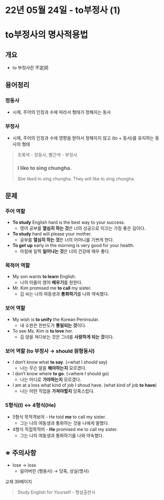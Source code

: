 # 22년 05월 24일 - to부정사 (1)

# to부정사의 명사적용법

## 개요

- to 부정사란 不定詞

## 용어정리

### 정동사

- 시제, 주어의 인칭과 수에 따라서 형태가 정해지는 동사

### 부정사

- 시제, 주어의 인칭과 수에 영향을 받아서 정해지지 않고 (to + 동사)를 유지하는 동사의 형태

> 초록색 - 정동사, 빨간색 - 부정사
> 
> 
> ### I like to sing chungha.
> She liked to sing chungha.
> They will like to sing chungha.
> 

## 문제

### 주어 역할

- **To study** English hard is the best way to your success.
    - 영어 공부를 **열심히 하는 것**은 너의 성공으로 이끄는 가장 좋은 길이다.
- **To study** hard will please your mother.
    - 공부를 **열심히 하는 것**은 너의 어머니를 기쁘게 한다.
- **To get** **up** early in the morning is very good for your health.
    - 아침에 일찍 **일어나는 것**은 너의 건강에 매우 좋다.

### 목적어 역할

- My son wants **to learn** English.
    - 나의 아들이 영어 **배우기**를 원한다.
- Mr. Kim promised me **to call** my sister.
    - 김 씨는 나의 여동생과 **통화하기**를 나와 약속했다.

### 보어 역할

- My wish is **to unify** the Korean Peninsular.
    - 내 소원은 한반도가 **통일되는 것**이다.
- To see Ms. Kim is **to love** her.
    - 김 양을 쳐다보는 것은 그녀를 **사랑하게 되는 것**이다.

### 보어 역할 (to 부정사 → should 원형동사)

- I don’t know what **to say**. (=what I should say)
    - 나는 무슨 말을 **해야하는지** 모르겠다.
- I don’t know where **to go**. (=where I should go)
    - 나는 어디로 **가야하는지** 모르겠다.
- I am at a loss what kind of job I shoud have. (what kind of job **to have**)
    - 나는 어떤 직업을 **가져야할지** 당혹스럽다.

### 5형식(I) ↔ 4형식(He)

- 5형식 목적격보어 - He told **me** to call my sister.
    - 그는 나의 여동생과 통화하는 것을 나에게 말했다.
- 4형식 직접목적어 - **He** promised me to call my sister.
    - 그는 나의 여동생과 통화하기를 나와 약속했다.

## ※ 주의사항

- lose → loss
    - 잃어버린 (형용사) → 당혹, 상실(명사)

교재 39페이지

> Study English for Yourself - 형설출판사
>